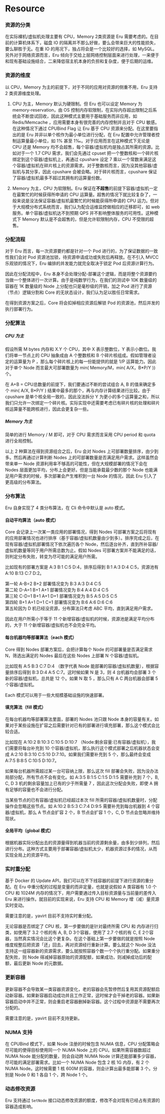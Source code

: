 # Resource

### 资源的分类

在实际裸机/虚拟机处理主要有 CPU，Memory 2类资源是 Eru 需要考虑的。在目前的计算机体系下，磁盘 IO 的隔离并不那么好做，要么会带来巨大的性能损失，要么聊胜于无。在重 IO 的用况下，独占将会是一个比较好的选择，如 MySQL。另外对于网络资源而言，Eru 倾向于交给上层网络控制层面来进行处理，一来便于和现有基础设施结合，二来降低宿主机本身的负担和复杂度，便于后期的运维。

### 资源的维度

以 CPU，Memory 为主的前提下，对于不同的应用对资源的侧重不用，Eru 支持 2 类资源维度处理。

1. CPU 为主，Memory 默认为硬限制。但 Eru 也可以设定 Memory 为 memory-reservation，由 OS 控制内存软限制，在实际内存超出限制之后系统会不断尝试回收，因此这种模式主要用于基础服务而非应用，如 Redis/Memcache ，应用需要本身有很完善的内存控制并且对于 CPU 敏感。在这种情况下通过 CPUBind Flag 让 Eru 基于 CPU 资源来分配。在这里要指出的是 Eru 并非以单个核作为最小单位进行分配，在 Eru 配置中允许管理者控制运算量最小单位，如 1% 甚至 1‰。对于应用而言在这种模式下无论是 CPU 还是 Memory 均不会超售，每个容器/虚拟机均是独占其所需的资源。比如对于一个 1.7 CPU 需求，我们会先通过 cpuset 把一个整数核和一个碎片核绑定到这个容器/虚拟机上，再通过 cpushare 设定 7 乘以一个常数来满足这个容器/虚拟机在碎片核上的资源需求。对于整数核而言，因为没其他容器/虚拟机与其分享，因此 cpushare 会被会略。对于碎片核而言，cpushare 保证了容器/虚拟机最多不超过其拥有的运算量份数。

2. Memory 为主，CPU 为软限制。Eru 保证在**不超售**的前提下容器/虚拟机一定在最繁忙的时候获得所申请的 CPU 运算量。超售的情况下就比较复杂了，一般来说是没法保证容器/虚拟机最繁忙的时候能获得所申请的 CPU 运力。但对于大规模分布式系统而言，我们认为配合运维监控做相应的迁移即可，如 web 服务。单个容器/虚拟机达不到预期 QPS 并不影响整体服务的可用性。这种模式下 Memory 默认是不会超售的，但是允许软限制内存，CPU 不受限的超售。

### 分配流程

对于 Eru 而言，每一次资源要约都是针对一个 Pod 进行的，为了保证数据的一致性我们会对 Pod 资源池加锁，待资源申请成功或失败后再释放。在不引入 MVCC 乐观锁的情况下，Eru 编排的并发能力就完全取决于锁定 Pod 后资源计算行为。

因此在分配流程中，Eru 本身不会处理分配-部署这个逻辑，而是将整个资源要约当做一个整体进行一次计算。由于是纯数学行为，在我们的测试中 10K 数量级的容器在 1K 数量级的 Node 上分配也只是毫秒级的开销，加之 Pod 进行了资源（节点）逻辑分割和 Core 的无状态设计，我们认为足以胜任日常需求。

在得到资源方案之后，Core 将会扣掉相应资源后解锁 Pod 的资源池，然后并发的执行部署行为。

### 分配算法

##### CPU 为主

假设所需 M bytes 内存和 X.Y 个 CPU，其中 X 表示整数位，Y 表示小数位。我们将单一节点上的 CPU 抽象成由 A 个整数核和 B 个碎片核组成。假如管理者设定的运算量为 P ，那么每个碎片核上的每一份能提供的就是 1/P 运算能力。因此对于单个 Node 而言最大可部署数量为 min( Memory/M，min( A/X，B*P/Y )) 个。

在 A+B = CPU总数量的前提下，我们要通过不断的尝试组合 A, B 的值来确定多个 min( A/X, B*P/Y ) 结果中最多的那个，再与内存计算结果进行比较。由于 cpushare 是单个核全局一致的，因此没法拆分 Y 为更小的多个运算量之和，所以我们只允许一次绑定一个碎片核。实际实现中还需要考虑已有碎片核的处理和碎片核运算量不能跨核进行，因此会更复杂一些。

##### Memory 为主

简单的进行 Memory / M 即可，对于 CPU 需求而言采用 CPU period 和 quota 进行全局控制。

以上 2 种算法在得到资源组合之后，Eru 会对 Nodes 上可部署数量排序，由少到多。然后再通过计算判断 Nodes 上的可部署数量是否满足用户需求。这样虽然会带来单一 Node 资源利用率不够高的可能性，但在大规模部署的情况下会在 Nodes 层面更加平均，分布上会更好。但是当能承载最少数的那个 Node 也能满足用户需求的时候，多次部署会产生堆积到一台 Node 的情况，因此 Eru 引入了更高级的分布算法。

### 分布算法

Eru 自身实现了 4 类分布算法，在 Cli 命令中默认是 auto 模式。

#### 自动平均算法（auto 模式）

Core 会记录上一次某一类应用的部署情况，得到 Nodes 可部署方案之后将现有的应用部署情况也进行排序（基于容器/虚拟机数量由少到多）。排序完成之后，在现有容器/虚拟机部署情况下依次遍历各个 Node，然后逐台补齐，直到所补容器/虚拟机数量等同于用户所需总数为止。假如 Nodes 可部署方案并不能满足的话，则判定分布失败，转变为尽可能的满足用户所需。

比如现有的部署方案是 A:3 B:1 C:5 D:4，排序后得到 B:1 A:3 D:4 C:5，资源池有 A:10 B:13 C:7 D:2。

第一轮 A-B=2 B+2 部署情况变为 B:3 A:3 D:4 C:5    
第二轮 D-A=1 B+1 A+1 部署情况变为 B:4 A:4 D:4 C:5    
第三轮 C-D=1 B+1 A+1 D+1 部署情况变为 B:5 A:5 D:5 C:5    
第四轮 B+1 A+1 D+1 C+1 部署情况变为 B:6 A:6 D:6 C:6    
第五轮因为 D 机已经没资源，分布算法只考虑 ABC 平均，直到满足用户需求。

因此在用户所需小于等于 11 个新增容器/虚拟机的时候，资源池是满足平均分布的，大于 11 个新增容器/虚拟机也不会完全平均。

#### 每台机器均等部署算法（each 模式）

Core 得到 Nodes 部署方案后，会把计算每个 Node 的可部署量是否满足需求 N，筛选出满足的 Nodes 最后在这些 Nodes 上部署 N 个容器/虚拟机。

比如现有 A:5 B:3 C:7 D:4 （数字代表 Node 能部署的容器/虚拟机数量），根据容量排序后得到 B:3 D:4 A:5 C:7。这时候如果 N 是 3，则 4 台机器均会部署 3 个新的容器/虚拟机，总共是 12 个。如果 N 取 5 ，那么只有 A C 两台机器会部署 5 个容器/虚拟机。

Each 模式可以用于一些大规模基础设施的快速部署。

#### 填充算法（fill 模式）

在每台机器均等部署算法里面，部署的 Nodes 池只跟 Node 本身的容量有关。如果对于某些设施在扩容之后需要针对已有的部署进行填充部署，那么这个模式会比较合适。

比如现在 A:10:2 B:10:3 C:10:5 D:10:7 （Node:剩余容量:已有容器/虚拟机），我们需要将每台补充到 10 个容器/虚拟机，那么执行这个模式部署之后机器状态会变成 A:2:10 B:3:10 C:5:10 D:7:10。如果我们需要补充到 5 个，那么最终会变成 A:7:5 B:8:5 C:10:5 D:10:7。

如果每台机器所需超过某一台可容纳上限，那么这次 fill 部署会失败，因为没办法局部分配，所有节点不会有变化。如 A:3:5 B:1:5 C:1:5 D:1:5 需要补充到 7 个，B, C, D 3 机的剩余容量加上已有的少于所需量 7 ，因此这次分配会失败，即使 A 拥有足够的容量也不会进行分配。

当某些节点的已有容器/虚拟机已经超过本次 fill 所需的容器/虚拟机数量时，分配操作会忽略这些节点。如 A:10:2 B:5:3 C:7:4 D:9:5 需要补充到每台机器到 4 个容器/虚拟机，那么 A 节点会扩容 2 个，B 节点会扩容 1 个，C, D 节点会忽略并维持现状。

#### 全局平均（global 模式）

根据机器实际分配出去的资源量得到机器当前的资源剩余量，由多到少排列，然后进行分布。这种方式主要用于部署容器/虚拟机太少，机器资源过多的情况，从而实现全局上的资源平均。

### 实时重分配

基于 Docker 的 Update API，我们可以在不下线容器的前提下进行资源的重分配。在 Eru 中重分配的过程是变量的而非定量，也就是说假如 A 类容器有 1.0 个 CPU 和 1024M 内存的情况下，用户需要通过传入目标资源量与当前量的差传入 Eru 来进行操作。就目前的实现来说，Eru 支持 CPU 和 Memory 增（减）量资源实时变动。

需要注意的是，yavirt 目前不支持实时重分配。

无论容器是否绑定了 CPU 核，第一步要做的是针对最终所需 CPU 和 内存进行归类，如使用了 3.2 个核的有 A, B, D 3个容器，使用了 2.7 个核的有 C, E 2个容器，当然真实情况会比这个更复杂。在这个基础上第一步要做的就是按照 Node 维度规整后把资源「还」回去，再对资源经行重新计算。要么就这个 Node 没法支持这一组容器新的资源需求，要么就按照容器个数一个个执行重分配。如果重分配失败，则 Node 得减掉容器原始的资源配额，如果成功，则减掉成功后的配额，最后更新 Node 的元数据。

### 更新容器

更新容器不会导致某一类容器资源变化，老的容器会先暂停然后复用其资源配额启动新容器。如果新容器启动成功并且工作正常，这时候才会干掉老的容器。如果新容器启动中并不正常，则会重启老容器删掉新容器。这个过程中资源是不需要再次分配的。

需要注意的是，yavirt 目前不支持更新。

### NUMA 支持

在 CPUBind 模式下，如果 Node 注册的时候包含 NUMA 信息，CPU 分配策略会尽可能的使得目标使用同一个 NUMA Node 上的 CPU。如果所需容器数超过 NUMA Node 能分配的数量，则会自动跨 NUMA Node 计算还能部署多少容器，尽可能的满足部署需求。比如一个 NUMA Node 包含 2 核 1G 内存，有 2 个 NUMA Node。这时候需要 1 核 600M 的容器，则会计算出最多能部署 3 个。分别是 Node 0 和 1 各自 1 个，跨 Node 1 个。

### 动态修改资源

Eru 支持通过 ```SetNode``` 接口动态修改资源的额度，修改不会对现有已经占有资源的容器造成影响。
